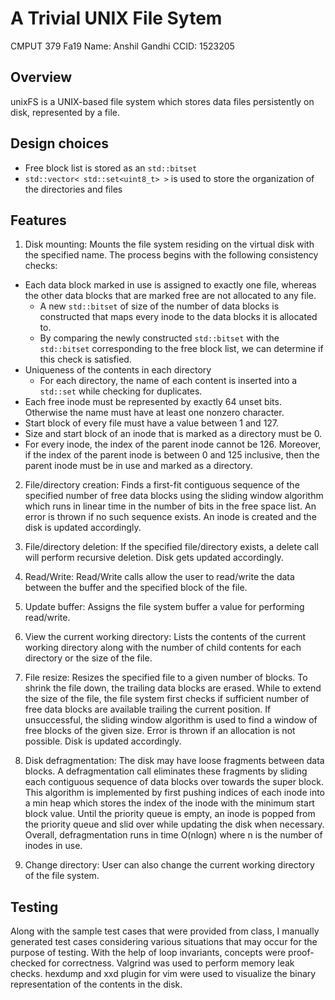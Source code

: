 # A Trivial UNIX File Sytem

CMPUT 379 Fa19
Name: Anshil Gandhi
CCID: 1523205

## Overview

unixFS is a UNIX-based file system which stores data files persistently on disk, represented by a file. 

## Design choices
* Free block list is stored as an `std::bitset`
* `std::vector< std::set<uint8_t> >` is used to store the organization of the directories and files

## Features
1. Disk mounting: Mounts the file system residing on the virtual disk with the specified name. The process begins with the following consistency checks:
  * Each data block marked in use is assigned to exactly one file, whereas the other data blocks that are marked free are not allocated to any file.
    * A new `std::bitset` of size of the number of data blocks is constructed that maps every inode to the data blocks it is allocated to.
    * By comparing the newly constructed `std::bitset` with the `std::bitset` corresponding to the free block list, we can determine if this check is satisfied.
  * Uniqueness of the contents in each directory
    * For each directory, the name of each content is inserted into a `std::set` while checking for duplicates.
  * Each free inode must be represented by exactly 64 unset bits. Otherwise the name must have at least one nonzero character.
  * Start block of every file must have a value between 1 and 127.
  * Size and start block of an inode that is marked as a directory must be 0.
  * For every inode, the index of the parent inode cannot be 126. Moreover, if the index of the parent inode is between 0 and 125 inclusive, then the parent inode must be in use and marked as a directory.

2. File/directory creation: Finds a first-fit contiguous sequence of the specified number of free data blocks using the sliding window algorithm which runs in linear time in the number of bits in the free space list. An error is thrown if no such sequence exists. An inode is created and the disk is updated accordingly.

3. File/directory deletion: If the specified file/directory exists, a delete call will perform recursive deletion. Disk gets updated accordingly.

4. Read/Write: Read/Write calls allow the user to read/write the data between the buffer and the specified block of the file.

5. Update buffer: Assigns the file system buffer a value for performing read/write.

6. View the current working directory: Lists the contents of the current working directory along with the number of child contents for each directory or the size of the file.

7. File resize: Resizes the specified file to a given number of blocks. To shrink the file down, the trailing data blocks are erased. While to extend the size of the file, the file system first checks if sufficient number of free data blocks are available trailing the current position. If unsuccessful, the sliding window algorithm is used to find a window of free blocks of the given size. Error is thrown if an allocation is not possible. Disk is updated accordingly.

8. Disk defragmentation: The disk may have loose fragments between data blocks. A defragmentation call eliminates these fragments by sliding each contiguous sequence of data blocks over towards the super block. This algorithm is implemented by first pushing indices of each inode into a min heap which stores the index of the inode with the minimum start block value. Until the priority queue is empty, an inode is popped from the priority queue and slid over while updating the disk when necessary. Overall, defragmentation runs in time O(nlogn) where n is the number of inodes in use.

9. Change directory: User can also change the current working directory of the file system.

## Testing
Along with the sample test cases that were provided from class, I manually generated test cases considering various situations that may occur for the purpose of testing. With the help of loop invariants, concepts were proof-checked for correctness. Valgrind was used to perform memory leak checks. hexdump and xxd plugin for vim were used to visualize the binary representation of the contents in the disk.
